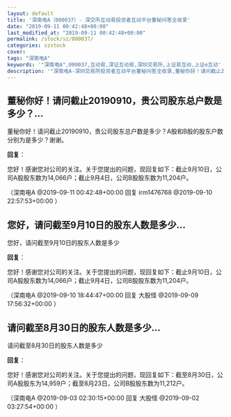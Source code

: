 ```yaml
---
layout: default
title: '深南电A（000037）- 深交所互动易投资者互动平台董秘问答全收录'
date: "2019-09-11 00:42:48+00:00"
last_modified_at: "2019-09-11 00:42:48+00:00"
permalink: /stock/sz/000037/
categories: szstock
cover: 
tags: "深南电A"
keywords: '"深南电A",000037,互动易,深证互动易,深圳交易所,上证易互动,上证e互动'
description: '"深南电A-深圳交易所投资者互动平台董秘问答全收录,董秘你好！请问截止20190910，贵公司股东总户数是多少？A股和B股的股东户数分别为是多少？谢谢。"'
---
```


## 董秘你好！请问截止20190910，贵公司股东总户数是多少？...

董秘你好！请问截止20190910，贵公司股东总户数是多少？A股和B股的股东户数分别为是多少？谢谢。

**回复**：

您好！感谢您对公司的关注。关于您提出的问题，现回复如下：截止9月10日，公司A股股东数为14,066户；截止9月4日，公司B股股东数为11,204户。 

（深南电A  @2019-09-11 00:42:48+00:00 回复 irm1476768  @2019-09-10 22:57:53+00:00 ）

## 您好，请问截至9月10日的股东人数是多少...

您好，请问截至9月10日的股东人数是多少

**回复**：

您好！感谢您对公司的关注。关于您提出的问题，现回复如下：截止9月10日，公司A股股东数为14,066户；截止9月4日，公司B股股东数为11,204户。 

（深南电A  @2019-09-10 18:44:47+00:00 回复 大股怪  @2019-09-09 17:56:32+00:00 ）

## 请问截至8月30日的股东人数是多少...

请问截至8月30日的股东人数是多少

**回复**：

您好！感谢您对公司的关注。关于您提出的问题，现回复如下：截至8月30日，公司A股股东为14,959户；截至8月23日，公司B股股东数为11,212户。 

（深南电A  @2019-09-03 02:30:15+00:00 回复 大股怪  @2019-09-02 03:27:54+00:00 ）


